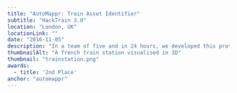 ```yaml
---
title: "AutoMappr: Train Asset Identifier"
subtitle: "HackTrain 3.0"
location: "London, UK"
locationLink: ""
date: "2016-11-05"
description: "In a team of five and in 24 hours, we developed this prototype to identify the train's overhead lines from a 3D cloud of points. We used the <a target='_blank' href='http://pointclouds.org/'>PCL</a> library to clean and filter the data representing 5 French train stations. This project won the 2<sup>nd</sup> price at the <a target='_blank' href='http://hacktrain.com/uk/index.html'>HackTrain 3.0</a> competition."
thumbnailAlt: "A french train station visualised in 3D"
thumbnail: "trainstation.png"
awards:
  - title: '2nd Place'
anchor: "automappr"
---
```

